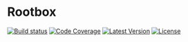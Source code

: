 # Rootbox

[![Build status](https://img.shields.io/travis/vaibhavpandeyvpz/rootbox.svg?style=flat-square)](https://travis-ci.org/vaibhavpandeyvpz/rootbox)
[![Code Coverage](https://img.shields.io/codecov/c/github/vaibhavpandeyvpz/rootbox.svg?style=flat-square)](https://codecov.io/gh/vaibhavpandeyvpz/rootbox)
[![Latest Version](https://img.shields.io/github/release/vaibhavpandeyvpz/rootbox.svg?style=flat-square)](https://github.com/vaibhavpandeyvpz/rootbox/releases)
[![License](https://img.shields.io/badge/license-MIT-brightgreen.svg?style=flat-square)](LICENSE)
